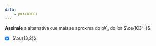 ```yaml
---
data:
    - pKa(HIO3)
---
```


**Assinale** a alternativa que mais se aproxima do $\mathrm{p}K_\mathrm{b}$ do íon $\ce{IO3^-}$.

- [x] $\pu{13,2}$

